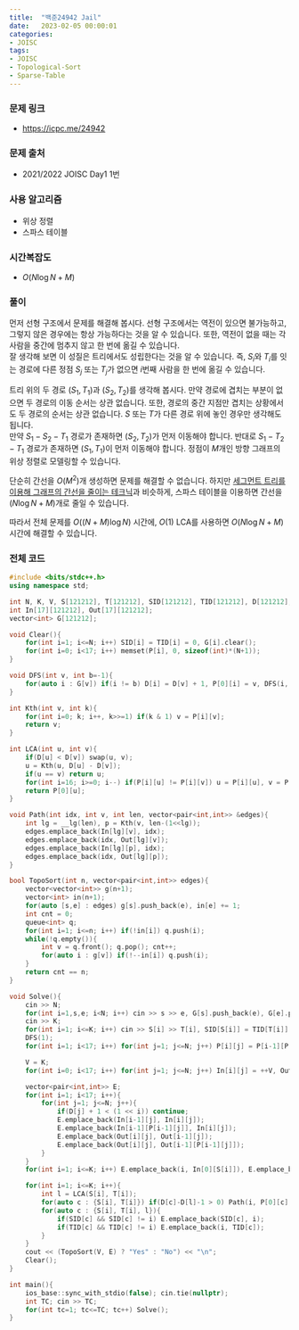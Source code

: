 ```yaml
---
title:  "백준24942 Jail"
date:   2023-02-05 00:00:01
categories:
- JOISC
tags:
- JOISC
- Topological-Sort
- Sparse-Table
---
```


### 문제 링크
* https://icpc.me/24942

### 문제 출처
* 2021/2022 JOISC Day1 1번

### 사용 알고리즘
* 위상 정렬
* 스파스 테이블

### 시간복잡도
* $O(N \log N + M)$

### 풀이
먼저 선형 구조에서 문제를 해결해 봅시다. 선형 구조에서는 역전이 있으면 불가능하고, 그렇지 않은 경우에는 항상 가능하다는 것을 알 수 있습니다. 또한, 역전이 없을 때는 각 사람을 중간에 멈추지 않고 한 번에 옮길 수 있습니다.<br>
잘 생각해 보면 이 성질은 트리에서도 성립한다는 것을 알 수 있습니다. 즉, $S_i$와 $T_i$를 잇는 경로에 다른 정점 $S_j$ 또는 $T_j$가 없으면 $i$번째 사람을 한 번에 옮길 수 있습니다.

트리 위의 두 경로 $(S_1, T_1)$과 $(S_2, T_2)$를 생각해 봅시다. 만약 경로에 겹치는 부분이 없으면 두 경로의 이동 순서는 상관 없습니다. 또한, 경로의 중간 지점만 겹치는 상황에서도 두 경로의 순서는 상관 없습니다. $S$ 또는 $T$가 다른 경로 위에 놓인 경우만 생각해도 됩니다.<br>
만약 $S_1 - S_2 - T_1$ 경로가 존재하면 $(S_2, T_2)$가 먼저 이동해야 합니다. 반대로 $S_1 - T_2 - T_1$ 경로가 존재하면 $(S_1, T_1)$이 먼저 이동해야 합니다. 정점이 $M$개인 방향 그래프의 위상 정렬로 모델링할 수 있습니다.

단순히 간선을 $O(M^2)$개 생성하면 문제를 해결할 수 없습니다. 하지만 [세그먼트 트리를 이용해 그래프의 간선을 줄이는 테크닉](/tutorial/2020/09/05/graph-with-segment-tree/)과 비슷하게, 스파스 테이블을 이용하면 간선을 $(N \log N + M)$개로 줄일 수 있습니다.

따라서 전체 문제를 $O((N+M) \log N)$ 시간에, $O(1)$ LCA를 사용하면 $O(N \log N + M)$ 시간에 해결할 수 있습니다.

### 전체 코드
```cpp
#include <bits/stdc++.h>
using namespace std;

int N, K, V, S[121212], T[121212], SID[121212], TID[121212], D[121212], P[17][121212];
int In[17][121212], Out[17][121212];
vector<int> G[121212];

void Clear(){
    for(int i=1; i<=N; i++) SID[i] = TID[i] = 0, G[i].clear();
    for(int i=0; i<17; i++) memset(P[i], 0, sizeof(int)*(N+1));
}

void DFS(int v, int b=-1){
    for(auto i : G[v]) if(i != b) D[i] = D[v] + 1, P[0][i] = v, DFS(i, v);
}

int Kth(int v, int k){
    for(int i=0; k; i++, k>>=1) if(k & 1) v = P[i][v];
    return v;
}

int LCA(int u, int v){
    if(D[u] < D[v]) swap(u, v);
    u = Kth(u, D[u] - D[v]);
    if(u == v) return u;
    for(int i=16; i>=0; i--) if(P[i][u] != P[i][v]) u = P[i][u], v = P[i][v];
    return P[0][u];
}

void Path(int idx, int v, int len, vector<pair<int,int>> &edges){
    int lg = __lg(len), p = Kth(v, len-(1<<lg));
    edges.emplace_back(In[lg][v], idx);
    edges.emplace_back(idx, Out[lg][v]);
    edges.emplace_back(In[lg][p], idx);
    edges.emplace_back(idx, Out[lg][p]);
}

bool TopoSort(int n, vector<pair<int,int>> edges){
    vector<vector<int>> g(n+1);
    vector<int> in(n+1);
    for(auto [s,e] : edges) g[s].push_back(e), in[e] += 1;
    int cnt = 0;
    queue<int> q;
    for(int i=1; i<=n; i++) if(!in[i]) q.push(i);
    while(!q.empty()){
        int v = q.front(); q.pop(); cnt++;
        for(auto i : g[v]) if(!--in[i]) q.push(i);
    }
    return cnt == n;
}

void Solve(){
    cin >> N;
    for(int i=1,s,e; i<N; i++) cin >> s >> e, G[s].push_back(e), G[e].push_back(s);
    cin >> K;
    for(int i=1; i<=K; i++) cin >> S[i] >> T[i], SID[S[i]] = TID[T[i]] = i;
    DFS(1);
    for(int i=1; i<17; i++) for(int j=1; j<=N; j++) P[i][j] = P[i-1][P[i-1][j]];

    V = K;
    for(int i=0; i<17; i++) for(int j=1; j<=N; j++) In[i][j] = ++V, Out[i][j] = ++V;

    vector<pair<int,int>> E;
    for(int i=1; i<17; i++){
        for(int j=1; j<=N; j++){
            if(D[j] + 1 < (1 << i)) continue;
            E.emplace_back(In[i-1][j], In[i][j]);
            E.emplace_back(In[i-1][P[i-1][j]], In[i][j]);
            E.emplace_back(Out[i][j], Out[i-1][j]);
            E.emplace_back(Out[i][j], Out[i-1][P[i-1][j]]);
        }
    }
    for(int i=1; i<=K; i++) E.emplace_back(i, In[0][S[i]]), E.emplace_back(Out[0][T[i]], i);

    for(int i=1; i<=K; i++){
        int l = LCA(S[i], T[i]);
        for(auto c : {S[i], T[i]}) if(D[c]-D[l]-1 > 0) Path(i, P[0][c], D[c]-D[l]-1, E);
        for(auto c : {S[i], T[i], l}){
            if(SID[c] && SID[c] != i) E.emplace_back(SID[c], i);
            if(TID[c] && TID[c] != i) E.emplace_back(i, TID[c]);
        }
    }
    cout << (TopoSort(V, E) ? "Yes" : "No") << "\n";
    Clear();
}

int main(){
    ios_base::sync_with_stdio(false); cin.tie(nullptr);
    int TC; cin >> TC;
    for(int tc=1; tc<=TC; tc++) Solve();
}
```
